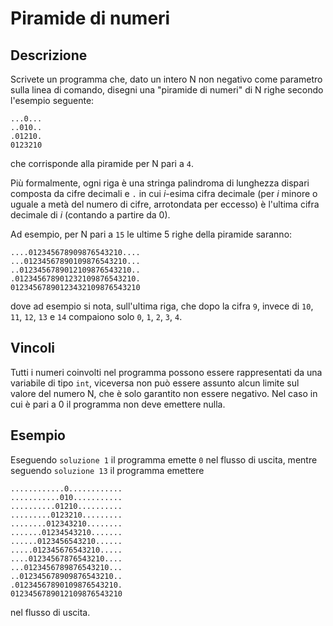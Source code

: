 Piramide di numeri
==================

Descrizione
-----------

Scrivete un programma che, dato un intero N non negativo come parametro sulla
linea di comando, disegni una "piramide di numeri" di N righe secondo l'esempio
seguente:

    ...0...
    ..010..
    .01210.
    0123210

che corrisponde alla piramide per N pari a `4`.

Più formalmente, ogni riga è una stringa palindroma di lunghezza dispari
composta da cifre decimali e `.` in cui *i*-esima cifra decimale (per *i* minore
o uguale a metà del numero di cifre, arrotondata per eccesso) è l'ultima cifra
decimale di *i* (contando a partire da 0).

Ad esempio, per N pari a `15` le ultime 5 righe della piramide saranno:

    ....012345678909876543210....
    ...01234567890109876543210...
    ..0123456789012109876543210..
    .012345678901232109876543210.
    01234567890123432109876543210

dove ad esempio si nota, sull'ultima riga, che dopo la cifra `9`, invece di
`10`, `11`, `12`, `13` e `14` compaiono solo `0`, `1`, `2`, `3`, `4`.


Vincoli
-------

Tutti i numeri coinvolti nel programma possono essere rappresentati da una
variabile di tipo `int`, viceversa non può essere assunto alcun limite sul
valore del numero N, che è solo garantito non essere negativo. Nel caso in cui è
pari a 0 il programma non deve emettere nulla.


Esempio
-------

Eseguendo `soluzione 1` il programma emette `0` nel flusso di uscita, mentre
seguendo `soluzione 13` il programma emettere

    ............0............
    ...........010...........
    ..........01210..........
    .........0123210.........
    ........012343210........
    .......01234543210.......
    ......0123456543210......
    .....012345676543210.....
    ....01234567876543210....
    ...0123456789876543210...
    ..012345678909876543210..
    .01234567890109876543210.
    0123456789012109876543210

nel flusso di uscita.
